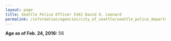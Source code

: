 ```yaml
---
layout: page
title: Seattle Police Officer 5342 David O. Leonard
permalink: /information/agencies/city_of_seattle/seattle_police_department/copbook/5342/
---
```


**Age as of Feb. 24, 2016:** 56
